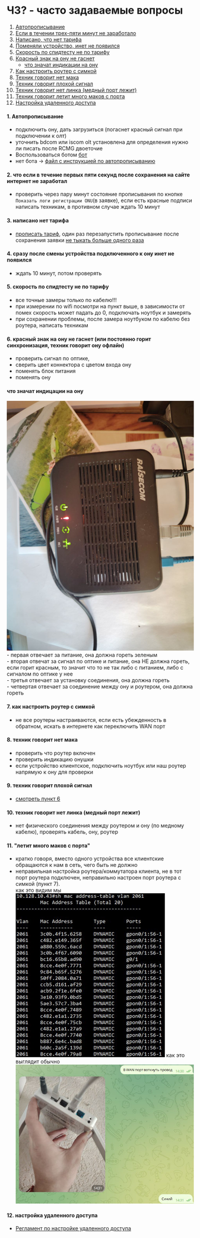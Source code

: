 # ЧЗ? - часто задаваемые вопросы
1. [Автопрописывание](#1-автопрописывание) 
2. [Если в течении трех-пяти минут не заработало](#2-что-если-в-течение-первых-пяти-секунд-после-сохранения-на-сайте-интернет-не-заработал)
3. [Написано, что нет тарифа](#3-написано-нет-тарифа)
4. [Поменяли устройство, инет не появился](#4-сразу-после-смены-устройства-подключенного-к-ону-инет-не-появился)
5. [Скорость по спидтесту не по тарифу](#5-скорость-по-спидтесту-не-по-тарифу)
6. [Красный знак на ону не гаснет](#6-красный-знак-на-ону-не-гаснет-или-постоянно-горит-синхронизация-техник-говорит-ону-офлайн)
    - [что значат индикации на ону](#что-значат-индицации-на-ону)
7. [Как настроить роутер с симкой](#7-как-настроить-роутер-с-симкой)
8. [Техник говорит нет мака](#8-техник-говорит-нет-мака)
9. [Техник говорит плохой сигнал](#9-техник-говорит-плохой-сигнал)
10. [Техник говорит нет линка (медный порт лежит)](#10-техник-говорит-нет-линка-медный-порт-лежит)
11. [Техник говорит летит много маков с порта](#11-летит-много-маков-с-порта)
12. [Настройка удаленного доступа](#12-настройка-удаленного-доступа)
#### 1. Автопрописывание
- подключить ону, дать загрузиться (погаснет красный сигнал при подключении к олт)
- уточнить bdcom или iscom olt установлена для определения нужно ли писать после RCMG двоеточие
- Воспользоваться ботом [бот](https://t.me/skynet_requests_bot)
- нет бота -> [файл с инструкцией по автопрописыванию](autoregistration.md) 
#### 2. что если в течение первых пяти секунд после сохранения на сайте интернет не заработал
- проверить через пару минут состояние прописывания по кнопке `Показать логи регистрации ONU`(в заявке), если есть красные подписи написать техникам, в противном случае ждать 10 минут
#### 3. написано нет тарифа
- [прописать тариф](https://docs.google.com/document/d/1-8Df7WF6OTE0WjwXL1221KyvbWMdwVJnHPSNzHJYTwU/edit#bookmark=id.ugl17uq96b1r), один раз перезапустить прописывание после сохранения заявки [не тыкать больше одного раза](https://docs.google.com/document/d/1-8Df7WF6OTE0WjwXL1221KyvbWMdwVJnHPSNzHJYTwU/edit#bookmark=id.qa629vnbewi6)
#### 4. сразу после смены устройства подключенного к ону инет не появился
- ждать 10 минут, потом проверять
#### 5. скорость по спидтесту не по тарифу
- все точные замеры только по кабелю!!!
- при измерении по wifi посмотри на пункт выше, в зависимости от помех скорость может падать до 0, подключать ноутбук и замерять
- при сохранении проблемы, после замера ноутбуком по кабелю без роутера, написать техникам
#### 6. красный знак на ону не гаснет (или постоянно горит синхронизация, техник говорит ону офлайн)
- проверить сигнал по оптике, 
- сверить цвет коннектора с цветом входа ону
- поменять блок питания
- поменять ону
#### что значат индицации на ону
![onu](../images/photo_2025-04-18_17-52-41.jpg) \
    - первая отвечает за питание, она должна гореть зеленым \
    - вторая отвечат за сигнал по оптике и питание, она НЕ должна гореть, если горит красным, то значит что то не так либо с питанием, либо с сигналом по оптике у нее \
    - третья отвечает за установку соединения, она должна гореть \
    - четвертая отвечает за соединение между ону и роутером, она должна гореть
#### 7. как настроить роутер с симкой
- не все роутеры настраиваются, если есть убежденность в обратном, искать в интернете как переключить WAN порт
#### 8. техник говорит нет мака
- проверить что роутер включен
- проверить индикацию онушки
- если устройство клиентское, подключить ноутбук или наш роутер напрямую к ону для проверки
#### 9. техник говорит плохой сигнал
- [смотреть пункт 6](#6-красный-знак-на-ону-не-гаснет)
#### 10. техник говорит нет линка (медный порт лежит)
- нет физического соединения между роутером и ону (по медному кабелю), проверять кабель, ону, роутер
#### 11. "летит много маков с порта"
- кратко говоря, вместо одного устройства все клиентские обращаются к нам в сеть, чего быть не должно
- неправильная настройка роутера/коммутатора клиента, не в тот порт роутера подключен, неправильно настроен порт роутера с симкой (пункт 7). \
как это видим мы \
![11_1](../images/11_1.png)
как это выглядит обычно \
![11_2](../images/11_2.jpg)
#### 12. настройка удаленного доступа
- [Регламент по настройке удаленного доступа](routers.md)
